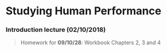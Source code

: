 # Studying Human Performance

### Introduction lecture (02/10/2018)

> Homework for **09/10/28**:  Workbook Chapters 2, 3 and 4
